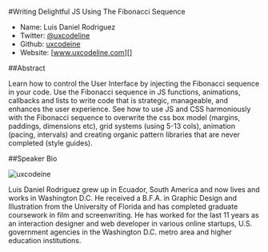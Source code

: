 #Writing Delightful JS Using The Fibonacci Sequence

* Name: Luis Daniel Rodriguez
* Twitter: [@uxcodeline][]
* Github: [uxcodeine][]
* Website: [www.uxcodeline.com][]

##Abstract

Learn how to control the User Interface by injecting the Fibonacci sequence in your code.  Use the Fibonacci sequence in JS functions, animations, callbacks and lists to write code that is strategic, manageable, and enhances the user experience. See how to use JS and CSS harmoniously with the Fibonacci sequence to overwrite the css box model (margins, paddings, dimensions etc), grid systems (using 5-13 cols), animation (pacing, intervals) and creating organic pattern libraries that are never completed (style guides).

##Speaker Bio


![uxcodeine](https://raw.github.com/cascadiajs/2013.cascadiajs.com/master/images/uxcodeine.png)

Luis Daniel Rodriguez grew up in Ecuador, South America and now lives and works in Washington D.C. He received a B.F.A. in Graphic Design and Illustration from the University of Florida and has completed graduate coursework in film and screenwriting. He has worked for the last 11 years as an interaction designer and web developer in various online startups, U.S. government agencies in the Washington D.C. metro area and higher education institutions.


[@uxcodeline]:http://twitter.com/uxcodeline
[uxcodeine]:http://github.com/uxcodeine
[www.uxcodeline.com]:http://uxcodeline.com